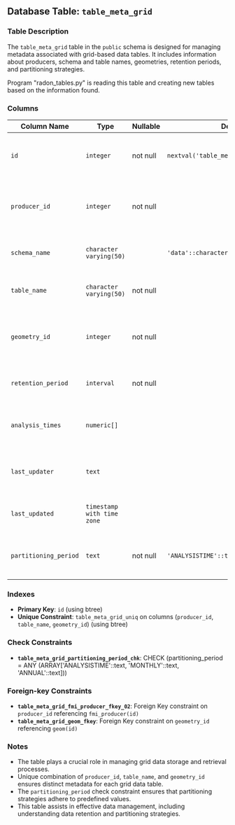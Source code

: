 ## Database Table: `table_meta_grid`

### Table Description
The `table_meta_grid` table in the `public` schema is designed for managing metadata associated with grid-based data tables. It includes information about producers, schema and table names, geometries, retention periods, and partitioning strategies.

Program "radon_tables.py" is reading this table and creating new tables based on the information found.

### Columns
| Column Name         | Type                            | Nullable | Default Value                            | Description                                             |
| ------------------- | ------------------------------- | -------- | ---------------------------------------- | ------------------------------------------------------- |
| `id`                | `integer`                       | not null | `nextval('table_meta_grid_id_seq'::regclass)` | Unique identifier for each metadata record.             |
| `producer_id`       | `integer`                       | not null |                                          | Identifier for the producer associated with the table.  |
| `schema_name`       | `character varying(50)`         |          | `'data'::character varying`              | Name of the database schema.                            |
| `table_name`        | `character varying(50)`         | not null |                                          | Name of the database table.                             |
| `geometry_id`       | `integer`                       | not null |                                          | Identifier for the geometry associated with the table.  |
| `retention_period`  | `interval`                      | not null |                                          | Period after which data is eligible for deletion.       |
| `analysis_times`    | `numeric[]`                     |          |                                          | Array of analysis times relevant to the table.          |
| `last_updater`      | `text`                          |          |                                          | Information about who last updated the record.          |
| `last_updated`      | `timestamp with time zone`      |          |                                          | Timestamp of the last update to the record.             |
| `partitioning_period` | `text`                        | not null | `'ANALYSISTIME'::text`                    | Strategy used for partitioning the table data.          |

### Indexes
- **Primary Key**: `id` (using btree)
- **Unique Constraint**: `table_meta_grid_uniq` on columns (`producer_id`, `table_name`, `geometry_id`) (using btree)

### Check Constraints
- **`table_meta_grid_partitioning_period_chk`**: CHECK (partitioning_period = ANY (ARRAY['ANALYSISTIME'::text, 'MONTHLY'::text, 'ANNUAL'::text]))

### Foreign-key Constraints
- **`table_meta_grid_fmi_producer_fkey_02`**: Foreign Key constraint on `producer_id` referencing `fmi_producer(id)`
- **`table_meta_grid_geom_fkey`**: Foreign Key constraint on `geometry_id` referencing `geom(id)`

### Notes
- The table plays a crucial role in managing grid data storage and retrieval processes.
- Unique combination of `producer_id`, `table_name`, and `geometry_id` ensures distinct metadata for each grid data table.
- The `partitioning_period` check constraint ensures that partitioning strategies adhere to predefined values.
- This table assists in effective data management, including understanding data retention and partitioning strategies.

